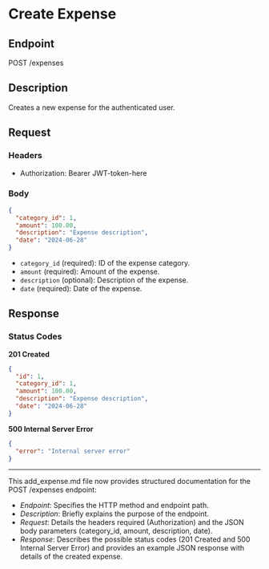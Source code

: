 # Create Expense

## Endpoint
POST /expenses


## Description
Creates a new expense for the authenticated user.

## Request
### Headers
- Authorization: Bearer JWT-token-here

### Body
```json
{
  "category_id": 1,
  "amount": 100.00,
  "description": "Expense description",
  "date": "2024-06-28"
}
```

- `category_id` (required): ID of the expense category.
- `amount` (required): Amount of the expense.
- `description` (optional): Description of the expense.
- `date` (required): Date of the expense.

## Response
### Status Codes
**201 Created**
```json
{
  "id": 1,
  "category_id": 1,
  "amount": 100.00,
  "description": "Expense description",
  "date": "2024-06-28"
}
```

**500 Internal Server Error**
```json
{
  "error": "Internal server error"
}
```

---

This add_expense.md file now provides structured documentation for the POST /expenses endpoint:

- *Endpoint*: Specifies the HTTP method and endpoint path.
- *Description*: Briefly explains the purpose of the endpoint.
- *Request*: Details the headers required (Authorization) and the JSON body parameters (category_id, amount, description, date).
- *Response*: Describes the possible status codes (201 Created and 500 Internal Server Error) and provides an example JSON response with details of the created expense.

